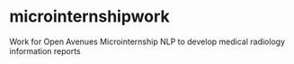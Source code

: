 # microinternshipwork
Work for Open Avenues Microinternship
NLP to develop medical radiology information reports
